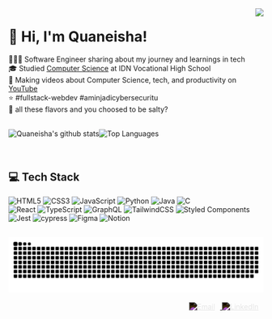 <img align="right" src="https://visitor-badge.laobi.icu/badge?page_id=mapleury.mapleury" />


# 👋 Hi, I'm Quaneisha!


👩🏻‍💻 Software Engineer sharing about my journey and learnings in tech<br/>
🎓 Studied [Computer Science](https://web.mit.edu/) at IDN Vocational High School<br/>
🎨 Making videos about Computer Science, tech, and productivity on [YouTube](https://www.youtube.com/) <br/>
⭐️ #fullstack-webdev #aminjadicybersecuritu <br/>
💭 all these flavors and you choosed to be salty?

</br>

<a href="https://github.com/anuraghazra/github-readme-stats">
  <img align="left" src="https://github-readme-stats.vercel.app/api?username=mapleury&count_private=true&show_icons=true&theme=radical&hide_rank=false" alt="Quaneisha's github stats" />
</a>
<img align="left" src="https://github-readme-stats.vercel.app/api/top-langs/?username=mapleury&layout=compact&theme=radical" alt="Top Languages" />


<br clear="left"/>
</br>
</br>

## 💻 Tech Stack
![HTML5](https://img.shields.io/badge/html5-%23E34F26.svg?style=for-the-badge&logo=html5&logoColor=white)
![CSS3](https://img.shields.io/badge/css3-%23157286.svg?style=for-the-badge&logo=css3&logoColor=white)
![JavaScript](https://img.shields.io/badge/javascript-%23323330.svg?style=for-the-badge&logo=javascript&logoColor=%23F7DF1E)
![Python](https://img.shields.io/badge/python-3670A0?style=for-the-badge&logo=python&logoColor=ffdd54)
![Java](https://img.shields.io/badge/java-%23ED8B00.svg?style=for-the-badge&logo=openjdk&logoColor=white)
![C](https://img.shields.io/badge/c-%2300599C.svg?style=for-the-badge&logo=c&logoColor=white)<br/>
![React](https://img.shields.io/badge/react-%2320232a.svg?style=for-the-badge&logo=react&logoColor=%2361DAFB)
![TypeScript](https://img.shields.io/badge/typescript-%23007ACC.svg?style=for-the-badge&logo=typescript&logoColor=white)
![GraphQL](https://img.shields.io/badge/-GraphQL-E10098?style=for-the-badge&logo=graphql&logoColor=white)
![TailwindCSS](https://img.shields.io/badge/tailwindcss-%2338B2AC.svg?style=for-the-badge&logo=tailwind-css&logoColor=white)
![Styled Components](https://img.shields.io/badge/styled--components-DB7093?style=for-the-badge&logo=styled-components&logoColor=white)<br/>
![Jest](https://img.shields.io/badge/-jest-%23C21325?style=for-the-badge&logo=jest&logoColor=white)
![cypress](https://img.shields.io/badge/-cypress-%23E5E5E5?style=for-the-badge&logo=cypress&logoColor=058a5e)
![Figma](https://img.shields.io/badge/figma-%23F24E1E.svg?style=for-the-badge&logo=figma&logoColor=white)
![Notion](https://img.shields.io/badge/Notion-%23000000.svg?style=for-the-badge&logo=notion&logoColor=white)
<br/>
<br/>



<div align="left">
  
 <h2>My Contributions</h2>
<img style="margin-top: -60px;" alt="snake eating my contributions" src="https://raw.githubusercontent.com/salesp07/salesp07/output/github-contribution-grid-snake.svg" />

  <br/>
    <br/>

<div align="right">
    <a href="mailto:quaneisha.syifa@gmail.com">
        <img src="https://upload.wikimedia.org/wikipedia/commons/4/4e/Mail_%28iOS%29.svg" alt="Email" style="width: 40px; height: 40px; filter: invert(1); margin-right: 10px; margin-left: 30px;">
    </a>
 
 <a href="[https://linkedin.com/in/pedro-sales-muniz](https://www.linkedin.com/in/quaneisha-n-bb1467235/)" target="_blank">
        <img src="https://upload.wikimedia.org/wikipedia/commons/c/ca/LinkedIn_logo_initials.png" alt="LinkedIn" style="width: 40px; height: 40px; filter: invert(1); margin-right: 10px; margin-right: 10px;">
    </a>
  
</div>



